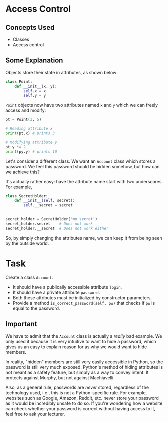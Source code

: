 # Access Control

## Concepts Used

* Classes
* Access control

## Some Explanation

Objects store their state in attributes, as shown below:

```python
class Point:
    def __init__(x, y):
        self.x = x
        self.y = y
```

`Point` objects now have two attributes named `x` and `y` which we can freely access and modify:

```python
pt = Point(3, 5)

# Reading attribute x
print(pt.x) # prints 3

# Modifying attribute y
pt.y *= 2
print(py.y) # prints 10
```

Let's consider a different class. We want an `Account` class which stores a password.
We feel this password should be hidden somehow, but how can we achieve this?

It's actually rather easy: have the attribute name start with two underscores.
For example,

```python
class SecretHolder:
    def __init__(self, secret):
        self.__secret = secret


secret_holder = SecretHolder('my secret')
secret_holder.secret    # Does not work
secret_holder.__secret  # Does not work either
```

So, by simply changing the attributes name, we can keep it from being seen by the outside world.

# Task

Create a class `Account`.

* It should have a publically accessible attribute `login`.
* It should have a private attribute `password`.
* Both these attributes must be initialized by constructor parameters.
* Provide a method `is_correct_password(self, pw)` that checks if `pw` is equal to the password.

## Important

We have to admit that the `Account` class is actually a _really_ bad example.
We only used it because it is very intuitive to want to hide a password, which gives us an easy to explain reason for as why we would want to hide members.

In reality, "hidden" members are still very easily accessible in Python, so the password is still very much exposed.
Python's method of hiding attributes is not meant as a safety feature, but simply as a way to convey intent.
It protects against Murphy, but not against Machiavelli.

Also, as a general rule, passwords are *never* stored, regardless of the technology used, i.e., this is not a Python-specific rule.
For example, websites such as Google, Amazon, Reddit, etc. never store your password as it would be incredibly unsafe to do so.
If you're wondering how a website can check whether your password is correct without having access to it, feel free to ask your lecturer.
